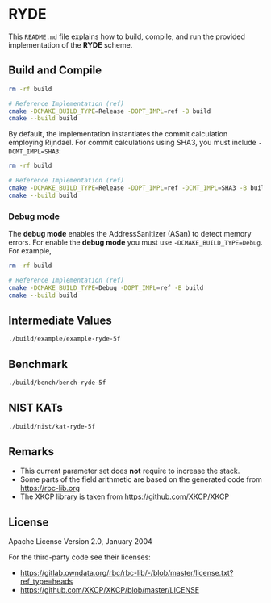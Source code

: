 # RYDE

This `README.md` file explains how to build, compile, and run the provided implementation of the **RYDE** scheme.

## Build and Compile

```bash
rm -rf build

# Reference Implementation (ref)
cmake -DCMAKE_BUILD_TYPE=Release -DOPT_IMPL=ref -B build
cmake --build build
```

By default, the implementation instantiates the commit calculation employing Rijndael. For commit calculations using SHA3, you must include `-DCMT_IMPL=SHA3`:

```bash
rm -rf build

# Reference Implementation (ref)
cmake -DCMAKE_BUILD_TYPE=Release -DOPT_IMPL=ref -DCMT_IMPL=SHA3 -B build
cmake --build build
```

### Debug mode

The **debug mode** enables the AddressSanitizer (ASan) to detect memory errors.
For enable the **debug mode** you must use `-DCMAKE_BUILD_TYPE=Debug`. For example,

```bash
rm -rf build

# Reference Implementation (ref)
cmake -DCMAKE_BUILD_TYPE=Debug -DOPT_IMPL=ref -B build
cmake --build build
```

## Intermediate Values

```bash
./build/example/example-ryde-5f
```

## Benchmark

```bash
./build/bench/bench-ryde-5f
```

## NIST KATs

```bash
./build/nist/kat-ryde-5f
```

## Remarks

* This current parameter set does **not** require to increase the stack.
* Some parts of the field arithmetic are based on the generated code from https://rbc-lib.org
* The XKCP library is taken from https://github.com/XKCP/XKCP

## License

Apache License Version 2.0, January 2004

For the third-party code see their licenses:

* https://gitlab.owndata.org/rbc/rbc-lib/-/blob/master/license.txt?ref_type=heads
* https://github.com/XKCP/XKCP/blob/master/LICENSE
